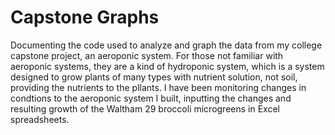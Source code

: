 # Capstone Graphs
Documenting the code used to analyze and graph the data from my college capstone project, an aeroponic system. For those not familiar with aeroponic systems, they are a kind of hydroponic system, which is a system designed to grow plants of many types with nutrient solution, not soil, providing the nutrients to the pllants. I have been monitoring changes in condtions to the aeroponic system I built, inputting the changes and resulting growth of the Waltham 29 broccoli microgreens in Excel spreadsheets. 
